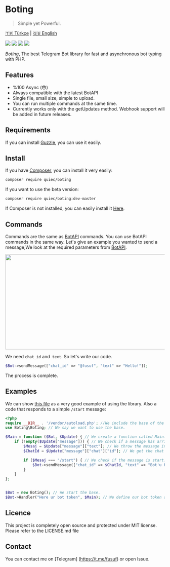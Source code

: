 # Boting
> Simple yet Powerful.

[🇹🇷 Türkçe](https://github.com/Quiec/Boting/blob/master/README-tr.md) | [🇬🇧 English](https://github.com/Quiec/Boting/blob/master/README.md)

![](https://img.shields.io/packagist/dt/quiec/boting) ![](https://img.shields.io/packagist/l/quiec/boting) ![](https://img.shields.io/packagist/php-v/quiec/boting) ![](https://img.shields.io/packagist/v/quiec/boting)


_Boting_, The best Telegram Bot library for fast and asynchronous bot typing with PHP.

## Features
* %100 Async (😳)
* Always compatible with the latest BotAPI
* Single file, small size, simple to upload.
* You can run multiple commands at the same time.
* Currently works only with the getUpdates method. Webhook support will be added in future releases. 
## Requirements
If you can install [Guzzle](http://docs.guzzlephp.org/en/stable/overview.html#requirements), you can use it easily.

## Install
If you have [Composer](https://getcomposer.org/download/), you can install it very easily:

``` sh
composer require quiec/boting
```

If you want to use the beta version:

``` sh
composer require quiec/boting:dev-master
```

If Composer is not installed, you can easily install it [Here](https://getcomposer.org/download/).
## Commands
Commands are the same as [BotAPI](https://core.telegram.org/bots/api) commands. You can use BotAPI commands in the same way.
Let's give an example you wanted to send a message,We look at the required parameters from [BotAPI](https://core.telegram.org/bots/api#sendmessage).

<img src="https://i.hizliresim.com/CVaBQE.png" width=600 height=300>

We need `chat_id` and` text`. So let's write our code.

```php
$Bot->sendMessage(["chat_id" => "@fusuf", "text" => "Hello!"]);
```

The process is complete.

## Examples
We can show [this file](https://github.com/Quiec/Boting/blob/master/example.php) as a very good example of using the library.
Also a code that responds to a simple `/start` message:

```php
<?php
require __DIR__ . '/vendor/autoload.php'; //We include the base of the bot.
use Boting\Boting; // We say we want to use the base.

$Main = function ($Bot, $Update) { // We create a function called Main.
    if (!empty($Update["message"])) { // We check if a message has arrived.
        $Mesaj = $Update["message"]["text"]; // We throw the message into the variable.
        $ChatId = $Update["message"]["chat"]["id"]; // We get the chat id to send messages.

        if ($Mesaj === "/start") { // We check if the message is start.
            $Bot->sendMessage(["chat_id" => $ChatId, "text" => "Bot'u başlattınız."]); // We use the sendMessage function.
        }
    }
};


$Bot = new Boting(); // We start the base.
$Bot->Handler("Here ur bot token", $Main); // We define our bot token and function.
```

## Licence
This project is completely open source and protected under MIT license. Please refer to the LICENSE.md file


## Contact
You can contact me on [Telegram] (https://t.me/fusuf) or open Issue.
